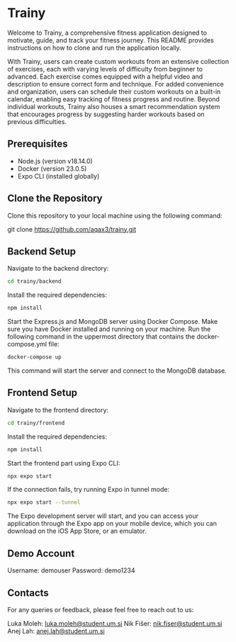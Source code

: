 # Trainy

Welcome to Trainy, a comprehensive fitness application designed to motivate, guide, and track your fitness journey. This README provides instructions on how to clone and run the application locally.

With Trainy, users can create custom workouts from an extensive collection of exercises, each with varying levels of difficulty from beginner to advanced. Each exercise comes equipped with a helpful video and description to ensure correct form and technique. For added convenience and organization, users can schedule their custom workouts on a built-in calendar, enabling easy tracking of fitness progress and routine. Beyond individual workouts, Trainy also houses a smart recommendation system that encourages progress by suggesting harder workouts based on previous difficulties.

## Prerequisites

- Node.js (version v18.14.0)
- Docker (version 23.0.5)
- Expo CLI (installed globally)

## Clone the Repository

Clone this repository to your local machine using the following command:

git clone https://github.com/aqax3/trainy.git

## Backend Setup
Navigate to the backend directory:
```bash
cd trainy/backend
```
Install the required dependencies:
```bash
npm install
```
Start the Express.js and MongoDB server using Docker Compose. Make sure you have Docker installed and running on your machine. Run the following command in the uppermost directory that contains the docker-compose.yml file:
```bash
docker-compose up
```
This command will start the server and connect to the MongoDB database.

## Frontend Setup
Navigate to the frontend directory:
```bash
cd trainy/frontend
```
Install the required dependencies:
```bash
npm install
```
Start the frontend part using Expo CLI:
```bash
npx expo start
```
If the connection fails, try running Expo in tunnel mode:
```bash
npx expo start --tunnel
```
The Expo development server will start, and you can access your application through the Expo app on your mobile device, which you can download on the iOS App Store, or an emulator.

## Demo Account

Username: demouser
Password: demo1234

## Contacts

For any queries or feedback, please feel free to reach out to us:

Luka Moleh: luka.moleh@student.um.si
Nik Fišer: nik.fiser@student.um.si
Anej Lah: anej.lah@student.um.si
